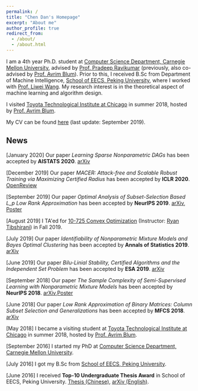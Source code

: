 ```yaml
---
permalink: /
title: "Chen Dan's Homepage"
excerpt: "About me"
author_profile: true
redirect_from: 
  - /about/
  - /about.html
---
```


I am a 4th year Ph.D. student at [Computer Science Department, Carnegie Mellon University](https://www.csd.cs.cmu.edu/), advised by [Prof. Pradeep Ravikumar](https://www.cs.cmu.edu/~pradeepr/) (previously, also co-advised by  [Prof. Avrim Blum](https://ttic.uchicago.edu/~avrim/)). Prior to this, I received B.Sc from Department of Machine Intelligence, [School of EECS, Peking University](http://eecs.pku.edu.cn/Home/HOME.htm), where I worked with [Prof. Liwei Wang](http://www.cis.pku.edu.cn/faculty/vision/wangliwei/index.htm). My research interest is in the theoretical aspect of machine learning and algorithm design.

I visited [Toyota Technological Institute at Chicago](https://www.ttic.edu/) in summer 2018, hosted by [Prof. Avrim Blum](https://ttic.uchicago.edu/~avrim/).

My CV can be found [here](https://chendancmu.github.io/files/CV.pdf) (last update: September 2019). 

## News
[January 2020] Our paper *Learning Sparse Nonparametric DAGs* has been accepted by **AISTATS 2020**. [arXiv](http://arxiv.org/abs/1909.13189)

[December 2019] Our paper *MACER: Attack-free and Scalable Robust Training via Maximizing Certified Radius* has been accepted by **ICLR 2020**. [OpenReview](https://openreview.net/forum?id=rJx1Na4Fwr)

[September 2019] Our paper *Optimal Analysis of Subset-Selection Based L_p Low Rank Approximation* has been accepted by **NeurIPS 2019**. [arXiv](https://arxiv.org/abs/1910.13618), [Poster](https://chendancmu.github.io/files/NeurIPS_Lp_poster.pdf)

[August 2019] I TA'ed for [10-725 Convex Optimization](https://www.stat.cmu.edu/~ryantibs/convexopt/) (Instructor: [Ryan Tibshirani](https://www.stat.cmu.edu/~ryantibs/)) in Fall 2019.

[July 2019] Our paper *Identifiability of Nonparametric Mixture Models and Bayes Optimal Clustering* has been accepted by **Annals of Statistics 2019**. [arXiv](https://arxiv.org/abs/1802.04397)

[June 2019] Our paper *Bilu-Linial Stability, Certified Algorithms and the Independent Set Problem* has been accepted by **ESA 2019**.  [arXiv](https://arxiv.org/abs/1810.08414)

[September 2018] Our paper *The Sample Complexity of Semi-Supervised Learning with Nonparametric Mixture Models* has been accepted by **NeurIPS 2018**. [arXiv](https://arxiv.org/abs/1809.03073),[Poster](https://chendancmu.github.io/files/NeurIPS_SSL_poster.pdf)

[June 2018] Our paper *Low Rank Approximation of Binary Matrices: Column Subset Selection and Generalizations* has been accepted by **MFCS 2018**. [arXiv](https://arxiv.org/abs/1511.01699)

[May 2018] I became a visiting student at  [Toyota Technological Institute at Chicago](https://www.ttic.edu/) in summer 2018, hosted by [Prof. Avrim Blum](https://ttic.uchicago.edu/~avrim/).

[September 2016] I started my PhD at [Computer Science Department, Carnegie Mellon University](https://www.csd.cs.cmu.edu/).

[July 2016] I got my B.Sc from  [School of EECS, Peking University](http://eecs.pku.edu.cn/Home/HOME.htm).

[June 2016] I received **Top-10 Undergraduate Thesis Award** in School of EECS, Peking University. [Thesis (Chinese)](https://chendancmu.github.io/files/pkuthss.pdf), [arXiv (English)](https://arxiv.org/abs/1511.01699).

